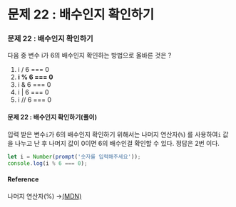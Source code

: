 # 문제 22 : 배수인지 확인하기

### 문제 22 : 배수인지 확인하기

다음 중 변수 i가 6의 배수인지 확인하는 방법으로 올바른 것은 ?

1. i / 6 === 0
2. **i % 6 === 0**
3. i & 6 === 0
4. i \| 6 === 0
5. i // 6 === 0

#### 문제 22 : 배수인지 확인하기\(풀이\)

입력 받은 변수`i`가 6의 배수인지 확인하기 위해서는 나머지 연산자\(`%`\) 를 사용하여`i` 값을 나누고 난 후 나머지 값이 0이면 6의 배수인걸 확인할 수 있다. 정답은 2번 이다.

```javascript
let i = Number(prompt('숫자를 입력해주세요'));
console.log(i % 6 === 0);
```

#### Reference

나머지 연산자\(%\) →[\(MDN\)](https://developer.mozilla.org/ko/docs/Web/JavaScript/Reference/Operators/Remainder)

